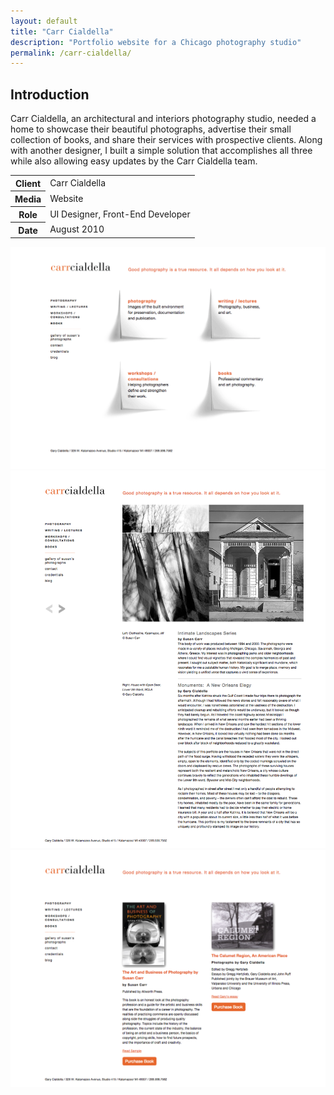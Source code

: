 ```yaml
---
layout: default
title: "Carr Cialdella"
description: "Portfolio website for a Chicago photography studio"
permalink: /carr-cialdella/
---
```


<section>
	<h2 class="visually-hidden">Introduction</h2>
	<div>
		<p>Carr Cialdella, an architectural and interiors photography studio, needed a home to showcase their beautiful photographs, advertise their small collection of books, and share their services with prospective clients. Along with another designer, I built a simple solution that accomplishes all three while also allowing easy updates by the Carr Cialdella team.</p>
	</div>
	<div>
		<table>
			<tbody>
				<tr>
					<th>Client</th>
					<td>Carr Cialdella</td>
				</tr>
				<tr>
					<th>Media</th>
					<td>Website</td>
				</tr>
				<tr>
					<th>Role</th>
					<td>UI Designer, Front-End Developer</td>
				</tr>
				<tr>
					<th>Date</th>
					<td>August 2010</td>
				</tr>
			</tbody>
		</table>
	</div>
</section>
<section>
	<div class="span-2">
		<img src="/work-item-screens/carrcialdella-1.png" alt="Carr Cialdella Screenshot 1">
	</div>
	<div>
		<img src="/work-item-screens/carrcialdella-2.png" alt="Carr Cialdella Screenshot 2">
	</div>
	<div>
		<img src="/work-item-screens/carrcialdella-3.png" alt="Carr Cialdella Screenshot 3">
	</div>
</section>
